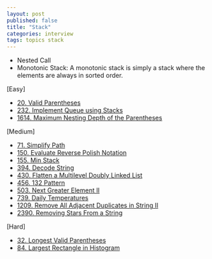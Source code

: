 ```yaml
---
layout: post
published: false
title: "Stack"
categories: interview
tags: topics stack
---
```


- Nested Call
- Monotonic Stack: A monotonic stack is simply a stack where the elements are always in sorted order.

[Easy]
- [20. Valid Parentheses](/interview/2023/02/20/valid-parentheses/)
- [232. Implement Queue using Stacks](/interview/2023/04/30/implement-queue-using-stacks/)
- [1614. Maximum Nesting Depth of the Parentheses](problems/2023-05-21-maximum-nesting-depth-of-the-parentheses.md)

[Medium]
- [71. Simplify Path](problems/2023-05-19-simplify-path.md)
- [150. Evaluate Reverse Polish Notation](/interview/2023/05/21/evaluate-reverse-polish-notation/)
- [155. Min Stack](/interview/2023/04/16/min-stack/)
- [394. Decode String](/interview/2023/05/21/decode-string/)
- [430. Flatten a Multilevel Doubly Linked List](/interview/2023/05/22/flatten-a-multilevel-doubly-linked-list/)
- [456. 132 Pattern](/interview/2023/05/21/132-pattern/)
- [503. Next Greater Element II](/interview/2023/05/08/next-greater-element-ii/)
- [739. Daily Temperatures](/interview/2023/04/16/daily-temperatures/)
- [1209. Remove All Adjacent Duplicates in String II](/interview/2023/04/21/remove-all-adjacent-duplicates-in-string-ii/)
- [2390. Removing Stars From a String](/interview/2023/05/21/removing-stars-from-a-string/)

[Hard]
- [32. Longest Valid Parentheses](/interview/2023/05/21/longest-valid-parentheses/)
- [84. Largest Rectangle in Histogram](/interview/2023/05/21/largest-rectangle-in-histogram/)